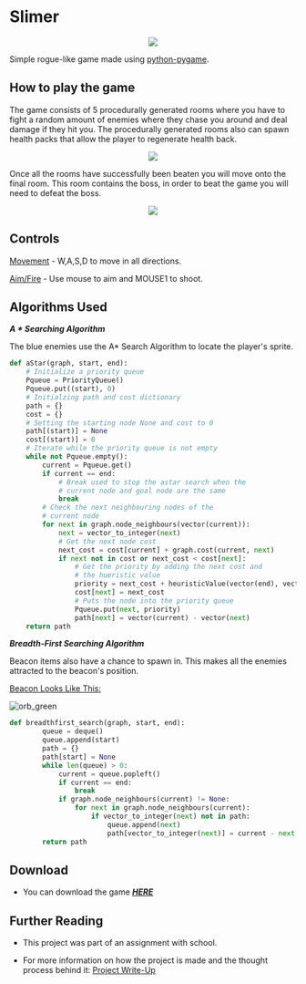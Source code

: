 # Slimer
<p align="center">
  <img src="https://user-images.githubusercontent.com/71614127/110403148-815f4c00-8074-11eb-9414-8c2f4c8df673.png">
</p>


Simple rogue-like game made using [python-pygame](https://www.pygame.org/news).
## How to play the game
The game consists of 5 procedurally generated rooms where you have to fight a random amount of enemies where they chase you around and deal damage if they hit you. The procedurally generated rooms also can spawn health packs that allow the player to regenerate health back.

<p align="center">
  <img src="https://user-images.githubusercontent.com/71614127/110403496-13675480-8075-11eb-951f-fbd3d76df423.png">
</p>

Once all the rooms have successfully been beaten you will move onto the final room. This room contains the boss, in order to beat the game you will need to defeat the boss.

<p align="center">
  <img src="https://user-images.githubusercontent.com/71614127/110404676-3135b900-8077-11eb-9070-e5a55d9f6e3d.png">
</p>

## Controls
<ins>Movement</ins> - W,A,S,D to move in all directions.

<ins>Aim/Fire</ins> - Use mouse to aim and MOUSE1 to shoot.

## Algorithms Used

***A * Searching Algorithm***

The blue enemies use the A* Search Algorithm to locate the player's sprite.

```python
def aStar(graph, start, end):
    # Initialize a priority queue
    Pqueue = PriorityQueue()
    Pqueue.put((start), 0)
    # Initialzing path and cost dictionary
    path = {}
    cost = {}
    # Setting the starting node None and cost to 0 
    path[(start)] = None
    cost[(start)] = 0
    # Iterate while the priority queue is not empty 
    while not Pqueue.empty():
        current = Pqueue.get()
        if current == end:
            # Break used to stop the astar search when the
            # current node and goal node are the same
            break
        # Check the next neighbouring nodes of the
        # current node
        for next in graph.node_neighbours(vector(current)):
            next = vector_to_integer(next)
            # Get the next node cost 
            next_cost = cost[current] + graph.cost(current, next)
            if next not in cost or next_cost < cost[next]:
                # Get the priority by adding the next cost and
                # the hueristic value
                priority = next_cost + heuristicValue(vector(end), vector(next))
                cost[next] = next_cost
                # Puts the node into the priority queue
                Pqueue.put(next, priority)
                path[next] = vector(current) - vector(next)
    return path

```

***Breadth-First Searching Algorithm***

Beacon items also have a chance to spawn in. This makes all the enemies attracted to the beacon's position.

<ins>Beacon Looks Like This:</ins>

![orb_green](https://user-images.githubusercontent.com/71614127/110407509-da7eae00-807b-11eb-9763-a6e533d2208e.png)

```python
def breadthfirst_search(graph, start, end):
        queue = deque()
        queue.append(start)
        path = {}
        path[start] = None
        while len(queue) > 0:
            current = queue.popleft()
            if current == end:
                break
            if graph.node_neighbours(current) != None:
                for next in graph.node_neighbours(current):
                    if vector_to_integer(next) not in path:
                        queue.append(next)
                        path[vector_to_integer(next)] = current - next
        return path
```

## Download
* You can download the game ***<ins>[HERE](https://github.com/JM1F/Slimer/files/6105404/Slimer.zip)</ins>***

## Further Reading

* This project was part of an assignment with school.

* For more information on how the project is made and the thought process behind it: <ins>[Project Write-Up](https://github.com/JM1F/Slimer/files/6105495/Project.Write.Up.pdf)</ins>
